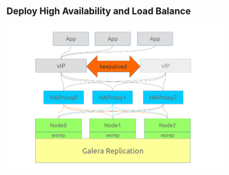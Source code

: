 ## Deploy High Availability and Load Balance

![High Availability and Load Balance Architecture](/images/20150318_ha_proxy_lb.png)

